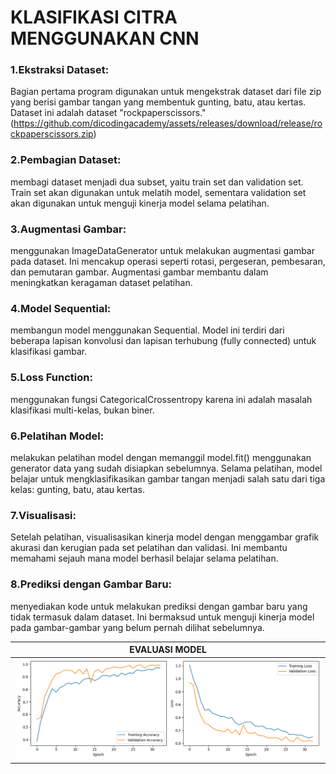 # KLASIFIKASI CITRA MENGGUNAKAN CNN
### 1.Ekstraksi Dataset: 
Bagian pertama program digunakan untuk mengekstrak dataset dari file zip yang berisi gambar tangan yang membentuk gunting, batu, atau kertas. Dataset ini adalah dataset "rockpaperscissors." (https://github.com/dicodingacademy/assets/releases/download/release/rockpaperscissors.zip) 
### 2.Pembagian Dataset: 
membagi dataset menjadi dua subset, yaitu train set dan validation set. Train set akan digunakan untuk melatih model, sementara validation set akan digunakan untuk menguji kinerja model selama pelatihan.
### 3.Augmentasi Gambar:
menggunakan ImageDataGenerator untuk melakukan augmentasi gambar pada dataset. Ini mencakup operasi seperti rotasi, pergeseran, pembesaran, dan pemutaran gambar. Augmentasi gambar membantu dalam meningkatkan keragaman dataset pelatihan.
### 4.Model Sequential: 
membangun model menggunakan Sequential. Model ini terdiri dari beberapa lapisan konvolusi dan lapisan terhubung (fully connected) untuk klasifikasi gambar.
### 5.Loss Function: 
menggunakan fungsi CategoricalCrossentropy karena ini adalah masalah klasifikasi multi-kelas, bukan biner.
### 6.Pelatihan Model: 
melakukan pelatihan model dengan memanggil model.fit() menggunakan generator data yang sudah disiapkan sebelumnya. Selama pelatihan, model belajar untuk mengklasifikasikan gambar tangan menjadi salah satu dari tiga kelas: gunting, batu, atau kertas.
### 7.Visualisasi: 
Setelah pelatihan, visualisasikan kinerja model dengan menggambar grafik akurasi dan kerugian pada set pelatihan dan validasi. Ini membantu memahami sejauh mana model berhasil belajar selama pelatihan.
### 8.Prediksi dengan Gambar Baru: 
menyediakan kode untuk melakukan prediksi dengan gambar baru yang tidak termasuk dalam dataset. Ini bermaksud untuk menguji kinerja model pada gambar-gambar yang belum pernah dilihat sebelumnya.

| EVALUASI MODEL                       |
|------------------------------------|
| ![Evaluasi](EvaluasiModel.png) |